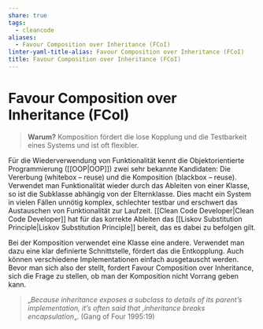```yaml
---
share: true
tags:
  - cleancode
aliases:
  - Favour Composition over Inheritance (FCoI)
linter-yaml-title-alias: Favour Composition over Inheritance (FCoI)
title: Favour Composition over Inheritance (FCoI)
---
```

 
# Favour Composition over Inheritance (FCoI)

>**Warum?**
>Komposition fördert die lose Kopplung und die Testbarkeit eines Systems und ist oft flexibler.

Für die Wiederverwendung von Funktionalität kennt die Objektorientierte Programmierung ([[OOP|OOP]]) zwei sehr bekannte Kandidaten: Die Vererbung (whitebox – reuse) und die Komposition (blackbox – reuse). Verwendet man Funktionalität wieder durch das Ableiten von einer Klasse, so ist die Subklasse abhängig von der Elternklasse. Dies macht ein System in vielen Fällen unnötig komplex, schlechter testbar und erschwert das Austauschen von Funktionalität zur Laufzeit. [[Clean Code Developer|Clean Code Developer]] hat für das korrekte Ableiten das [[Liskov Substitution Principle|Liskov Substitution Principle]] bereit, das es dabei zu befolgen gilt.

Bei der Komposition verwendet eine Klasse eine andere. Verwendet man dazu eine klar definierte Schnittstelle, fördert das die Entkopplung. Auch können verschiedene Implementationen einfach ausgetauscht werden. Bevor man sich also der  stellt, fordert Favour Composition over Inheritance, sich die Frage zu stellen, ob man der Komposition nicht Vorrang geben kann.

> „_Because inheritance exposes a subclass to details of its parent’s implementation, it’s often said that ‚inheritance breaks encapsulation_„. (Gang of Four 1995:19)

